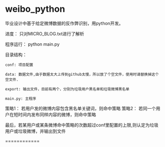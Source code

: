 weibo_python
============

毕业设计中基于给定微博数据的反作弊识别，用python开发。

进度：
    只对MICRO_BLOG.txt进行了解析

程序运行：
    python main.py

目录结构：

    conf: 项目配置

    data: 数据文件,由于数据太大上传到github太慢，所以放了个空文件，使用时请替换掉这个空文件.

    export: 输出文件，目前有两个，分别为垃圾用户黑名单和垃圾微博黑名单

    main.py: 主程序

策略1：
    若用户发的微博内容包含黑名单关键词，则命中策略
策略2：
    若同一个用户在短时间内发布同样内容的微博，则命中策略

最后，若某用户或某条微博命中策略的次数超过conf里配置的上限,则认定为垃圾用户或垃圾微博，并输出到文件
    
============
